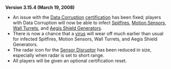 **Version 3.15.4 (March 19, 2008)**

- An issue with the [Data Corruption](../certifications/Data_Corruption.md)
  [certification](../certifications/Certification.md) has been fixed; players
  with Data Corruption will now be able to infect
  [Spitfires](../weapons/Adaptive_Construction_Engine.md#spitfire-turret),
  [Motion Sensors](../weapons/Adaptive_Construction_Engine.md#motion-sensor-alarm),
  [Wall Turrets](../items/Phalanx.md), and
  [Aegis Shield Generators](../weapons/Aegis_Shield_Generator.md).
- There is now a chance that a [virus](../terminology/Virus.md) will wear off
  much earlier than usual for infected Spitfires, Motion Sensors, Wall Turrets,
  and Aegis Shield Generators.
- The radar icon for the [Sensor Disruptor](../items/Sensor_Disruptor.md) has
  been reduced in size, especially when radar is set to short range.
- All players will be given an optional certification reset.


